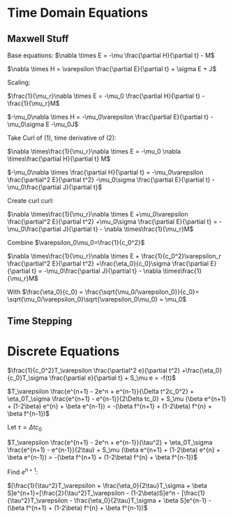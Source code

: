 # Time Domain Equations

## Maxwell Stuff

Base equations:
$\nabla \times E = -\mu \frac{\partial H}{\partial t} - M$

$\nabla \times H = \varepsilon \frac{\partial E}{\partial t}  + \sigma E + J$

Scaling:

$\frac{1}{\mu_r}\nabla \times E = -\mu_0 \frac{\partial H}{\partial t} - \frac{1}{\mu_r}M$

$-\mu_0\nabla \times H = -\mu_0\varepsilon \frac{\partial E}{\partial t}  -\mu_0\sigma E -\mu_0J$

Take Curl of (1), time derivative of (2):

$\nabla \times\frac{1}{\mu_r}\nabla \times E = -\mu_0 \nabla \times\frac{\partial H}{\partial t} M$

$-\mu_0\nabla \times \frac{\partial H}{\partial t} = -\mu_0\varepsilon \frac{\partial^2 E}{\partial t^2}  -\mu_0\sigma \frac{\partial E}{\partial t} -\mu_0\frac{\partial J}{\partial t}$

Create curl curl:

$\nabla \times\frac{1}{\mu_r}\nabla \times E +\mu_0\varepsilon \frac{\partial^2 E}{\partial t^2}  +\mu_0\sigma \frac{\partial E}{\partial t} = -\mu_0\frac{\partial J}{\partial t} - \nabla \times\frac{1}{\mu_r}M$

Combine $\varepsilon_0\mu_0=\frac{1}{c_0^2}$

$\nabla \times\frac{1}{\mu_r}\nabla \times E + \frac{1}{c_0^2}\varepsilon_r \frac{\partial^2 E}{\partial t^2}  +\frac{\eta_0}{c_0}\sigma \frac{\partial E}{\partial t} = -\mu_0\frac{\partial J}{\partial t} - \nabla \times\frac{1}{\mu_r}M$

With $\frac{\eta_0}{c_0} = \frac{\sqrt{\mu_0/\varepsilon_0}}{c_0}= \sqrt{\mu_0/\varepsilon_0}\sqrt{\varepsilon_0\mu_0} = \mu_0$

## Time Stepping

# Discrete Equations

$\frac{1}{c_0^2}T_\varepsilon \frac{\partial^2 e}{\partial t^2}  +\frac{\eta_0}{c_0}T_\sigma \frac{\partial e}{\partial t} + S_\mu e = -f(t)$

$T_\varepsilon \frac{e^{n+1} - 2e^n + e^{n-1}}{\Delta t^2c_0^2}  + \eta_0T_\sigma \frac{e^{n+1} - e^{n-1}}{2\Delta tc_0}  + S_\mu (\beta e^{n+1} + (1-2\beta) e^{n} + \beta e^{n-1}) = -(\beta f^{n+1} + (1-2\beta) f^{n} + \beta f^{n-1})$

Let $\tau = \Delta t c_0$

$T_\varepsilon \frac{e^{n+1} - 2e^n + e^{n-1}}{\tau^2}  + \eta_0T_\sigma \frac{e^{n+1} - e^{n-1}}{2\tau}  + S_\mu (\beta e^{n+1} + (1-2\beta) e^{n} + \beta e^{n-1}) = -(\beta f^{n+1} + (1-2\beta) f^{n} + \beta f^{n-1})$

Find $e^{n+1}$:

$[\frac{1}{\tau^2}T_\varepsilon + \frac{\eta_0}{2\tau}T_\sigma + \beta S]e^{n+1}=[\frac{2}{\tau^2}T_\varepsilon - (1-2\beta)S]e^n - [\frac{1}{\tau^2}T_\varepsilon - \frac{\eta_0}{2\tau}T_\sigma + \beta S]e^{n-1} -(\beta f^{n+1} + (1-2\beta) f^{n} + \beta f^{n-1})$



